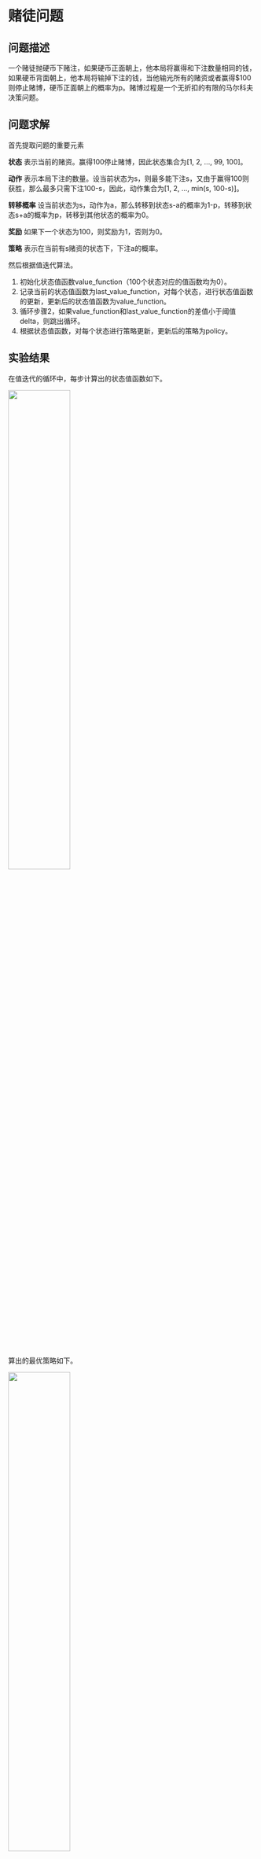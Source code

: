 # 赌徒问题

## 问题描述

一个赌徒抛硬币下赌注，如果硬币正面朝上，他本局将赢得和下注数量相同的钱，如果硬币背面朝上，他本局将输掉下注的钱，当他输光所有的赌资或者赢得$100则停止赌博，硬币正面朝上的概率为p。赌博过程是一个无折扣的有限的马尔科夫决策问题。


## 问题求解

首先提取问题的重要元素

**状态** 表示当前的赌资。赢得100停止赌博，因此状态集合为[1, 2, ..., 99, 100]。

**动作** 表示本局下注的数量。设当前状态为s，则最多能下注s，又由于赢得100则获胜，那么最多只需下注100-s，因此，动作集合为[1, 2, ..., min(s, 100-s)]。

**转移概率** 设当前状态为s，动作为a，那么转移到状态s-a的概率为1-p，转移到状态s+a的概率为p，转移到其他状态的概率为0。

**奖励** 如果下一个状态为100，则奖励为1，否则为0。

**策略** 表示在当前有s赌资的状态下，下注a的概率。

然后根据值迭代算法。

1. 初始化状态值函数value_function（100个状态对应的值函数均为0）。
2. 记录当前的状态值函数为last_value_function，对每个状态，进行状态值函数的更新，更新后的状态值函数为value_function。
3. 循环步骤2，如果value_function和last_value_function的差值小于阈值delta，则跳出循环。
4. 根据状态值函数，对每个状态进行策略更新，更新后的策略为policy。

## 实验结果

在值迭代的循环中，每步计算出的状态值函数如下。

<img width="50%" height="50%" src="https://github.com/persistforever/ReinforcementLearning/blob/master/gambler/experiments/value.png?raw=true">


算出的最优策略如下。

<img width="50%" height="50%" src="https://github.com/persistforever/ReinforcementLearning/blob/master/gambler/experiments/policy.png?raw=true">
